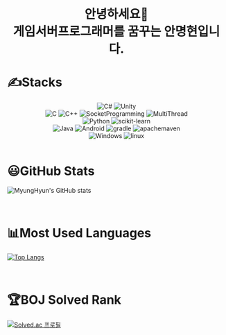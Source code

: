 <h1 align="center">안녕하세요👋
</br>
게임서버프로그래머를 꿈꾸는 안명현입니다.
</h1>

# ✍️Stacks

<!--
<img alt="이미지명" src ="https://img.shields.io/badge/메시지-색상코드.svg?&style=for-the-badge&logo=로고명&logoColor=로고컬러"/>
-->

<div align="center">

<img alt="C#" src ="https://img.shields.io/badge/Csharp-239120.svg?&style=for-the-badge&logo=Csharp&logoColor=white"/>
<img alt="Unity" src ="https://img.shields.io/badge/Unity-FAFAFA.svg?&style=for-the-badge&logo=Unity&logoColor=black"/>

<br/>

<img alt="C" src ="https://img.shields.io/badge/C-A8B9CC.svg?&style=for-the-badge&logo=c&logoColor=white"/>
<img alt="C++" src ="https://img.shields.io/badge/C++-00599C.svg?&style=for-the-badge&logo=cplusplus&logoColor=white"/>
<img alt="SocketProgramming" src ="https://img.shields.io/badge/-Socket_Programming-blue?&style=for-the-badge"/>
<img alt="MultiThread" src ="https://img.shields.io/badge/-Multi_Thread_Programming-000080?&style=for-the-badge"/>


<br/>

<img alt="Python" src ="https://img.shields.io/badge/Python-3776AB.svg?&style=for-the-badge&logo=Python&logoColor=white"/>
<img alt="scikit-learn" src ="https://img.shields.io/badge/scikit_learn-F7931E.svg?&style=for-the-badge&logo=scikit-learn&logoColor=white"/>

<br/>

<img alt="Java" src ="https://img.shields.io/badge/Java-007396.svg?&style=for-the-badge&logo=Java&logoColor=white"/>
<img alt="Android" src ="https://img.shields.io/badge/Android-3DDC84.svg?&style=for-the-badge&logo=Android&logoColor=white"/>
<img alt="gradle" src ="https://img.shields.io/badge/gradle-02303A.svg?&style=for-the-badge&logo=gradle&logoColor=white"/>
<img alt="apachemaven" src ="https://img.shields.io/badge/maven-C71A36.svg?&style=for-the-badge&logo=apachemaven&logoColor=white"/>

<br/>

<img alt="Windows" src ="https://img.shields.io/badge/-Windows-0078D6?&style=for-the-badge"/>
<img alt="linux" src ="https://img.shields.io/badge/linux-FCC624.svg?&style=for-the-badge&logo=linux&logoColor=white"/>

</div>

<br/>

# :smiley:GitHub Stats

<!--
themes (e.g. dark, radical, merko, gruvbox, tokyonight, onedark, cobalt, synthwave, highcontrast, dracula).
-->

![MyungHyun's GitHub stats](https://github-readme-stats.vercel.app/api?username=MyungHyun-Ahn&show_icons=true&theme=vue)

<br/>

# :bar_chart:Most Used Languages

[![Top Langs](https://github-readme-stats.vercel.app/api/top-langs/?username=MyungHyun-Ahn&layout=compact&exclude_repo=Bike_Sharing_Demand,Python_tutorial,API-Scraping-Study&hide=HTML,Tex)](https://github.com/MyungHyun-Ahn/github-readme-stats)

<br/>

# :trophy:BOJ Solved Rank

[![Solved.ac
프로필](http://mazassumnida.wtf/api/v2/generate_badge?boj=ahnmh0203)](https://solved.ac/ahnmh0203)

